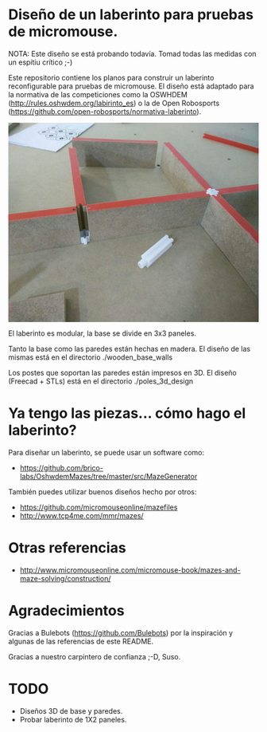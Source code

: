 # Diseño de un laberinto para pruebas de micromouse.
NOTA: Este diseño se está probando todavía. Tomad todas las medidas con un espítiu crítico ;-)

Este repositorio contiene los planos para construir un laberinto reconfigurable para pruebas de micromouse. El diseño está adaptado para la normativa de las competiciones como la OSWHDEM (http://rules.oshwdem.org/labirinto_es) o la de Open Robosports (https://github.com/open-robosports/normativa-laberinto).

<p align="center"><img src="laberinto_WIP.jpg" height="400px" align = "center"></p>

El laberinto es modular, la base se divide en 3x3 paneles.

Tanto la base como las paredes están hechas en madera. El diseño de las mismas está en el directorio ./wooden_base_walls

Los postes que soportan las paredes están impresos en 3D. El diseño (Freecad + STLs) está en el directorio ./poles_3d_design

# Ya tengo las piezas... cómo hago el laberinto?
Para diseñar un laberinto, se puede usar un software como:
- https://github.com/brico-labs/OshwdemMazes/tree/master/src/MazeGenerator

También puedes utilizar buenos diseños hecho por otros:
- https://github.com/micromouseonline/mazefiles
- http://www.tcp4me.com/mmr/mazes/

# Otras referencias
- http://www.micromouseonline.com/micromouse-book/mazes-and-maze-solving/construction/

# Agradecimientos
Gracias a Bulebots (https://github.com/Bulebots) por la inspiración y algunas de las referencias de este README.

Gracias a nuestro carpintero de confianza ;-D, Suso.

# TODO
- Diseños 3D de base y paredes.
- Probar laberinto de 1X2 paneles.
